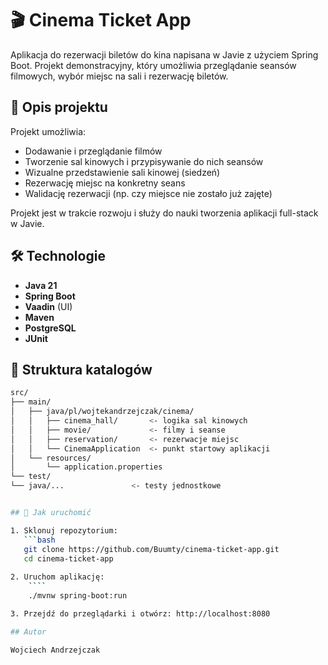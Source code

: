 # 🎬 Cinema Ticket App

Aplikacja do rezerwacji biletów do kina napisana w Javie z użyciem Spring Boot. Projekt demonstracyjny, który umożliwia przeglądanie seansów filmowych, wybór miejsc na sali i rezerwację biletów.

## 🧠 Opis projektu

Projekt umożliwia:
- Dodawanie i przeglądanie filmów
- Tworzenie sal kinowych i przypisywanie do nich seansów
- Wizualne przedstawienie sali kinowej (siedzeń)
- Rezerwację miejsc na konkretny seans
- Walidację rezerwacji (np. czy miejsce nie zostało już zajęte)

Projekt jest w trakcie rozwoju i służy do nauki tworzenia aplikacji full-stack w Javie.

## 🛠️ Technologie

- **Java 21**
- **Spring Boot**
- **Vaadin** (UI)
- **Maven**
- **PostgreSQL**
- **JUnit**

## 📁 Struktura katalogów

```bash
src/
├── main/
│   ├── java/pl/wojtekandrzejczak/cinema/
│   │   ├── cinema_hall/       <- logika sal kinowych
│   │   ├── movie/             <- filmy i seanse
│   │   ├── reservation/       <- rezerwacje miejsc
│   │   └── CinemaApplication  <- punkt startowy aplikacji
│   └── resources/
│       └── application.properties
└── test/
└── java/...               <- testy jednostkowe


## 🚀 Jak uruchomić

1. Sklonuj repozytorium:
   ```bash
   git clone https://github.com/Buumty/cinema-ticket-app.git
   cd cinema-ticket-app
   
2. Uruchom aplikację:
    ````
    ./mvnw spring-boot:run

3. Przejdź do przeglądarki i otwórz: http://localhost:8080

## Autor

Wojciech Andrzejczak
